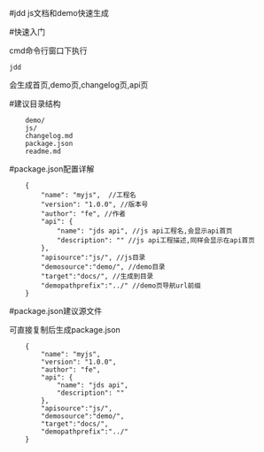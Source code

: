 #jdd
js文档和demo快速生成

#快速入门

cmd命令行窗口下执行

	jdd

会生成首页,demo页,changelog页,api页

#建议目录结构

		demo/
		js/
		changelog.md
		package.json
		readme.md

#package.json配置详解

		{
			"name": "myjs",  //工程名
			"version": "1.0.0", //版本号
			"author": "fe", //作者
			"api": {
				"name": "jds api", //js api工程名,会显示api首页
				"description": "" //js api工程描述,同样会显示在api首页
			},
			"apisource":"js/", //js目录
			"demosource":"demo/", //demo目录
			"target":"docs/", //生成到目录
			"demopathprefix":"../" //demo页导航url前缀
		}

#package.json建议源文件

可直接复制后生成package.json

		{
			"name": "myjs",
			"version": "1.0.0",
			"author": "fe",
			"api": {
				"name": "jds api",
				"description": ""
			},
			"apisource":"js/",
			"demosource":"demo/",
			"target":"docs/",
			"demopathprefix":"../"
		}
		